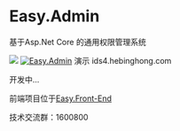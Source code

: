 # Easy.Admin
基于Asp.Net Core 的通用权限管理系统

![ ](https://github.com/xxred/Easy.Admin/workflows/ASP.NET%20Core%20CI/badge.svg)
[![Easy.Admin](https://img.shields.io/nuget/vpre/Easy.Admin.svg?style=flat&label=Easy.Admin)](https://www.nuget.org/packages/Easy.Admin/)
演示 ids4.hebinghong.com

开发中...

前端项目位于[Easy.Front-End](https://github.com/xxred/Easy.Front-End)

技术交流群：1600800
